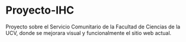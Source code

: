 # Proyecto-IHC

Proyecto sobre el Servicio Comunitario de la Facultad de Ciencias de la UCV, donde se mejorara visual y funcionalmente el sitio web actual.
